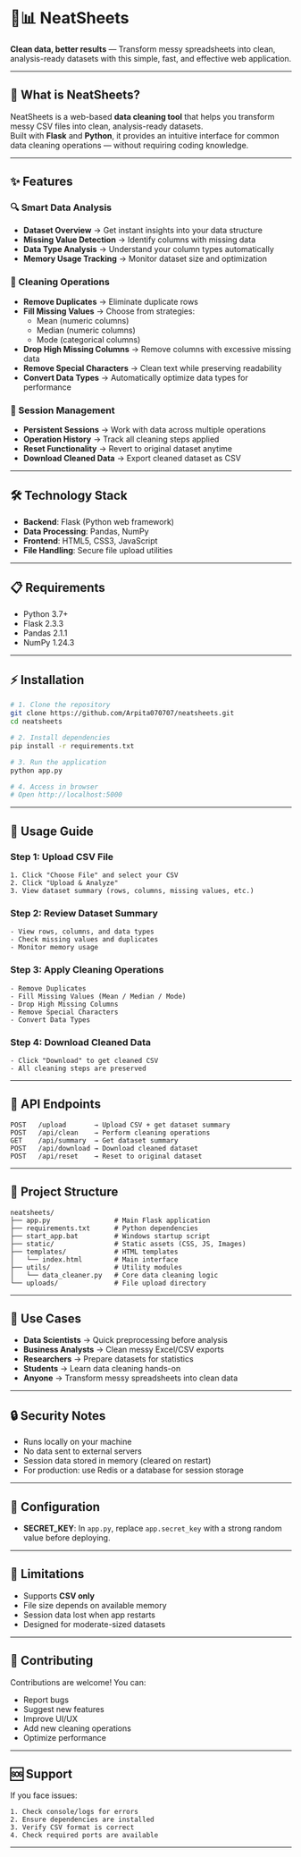 # 🧹📊 NeatSheets  

**Clean data, better results** — Transform messy spreadsheets into clean, analysis-ready datasets with this simple, fast, and effective web application.  

---

## 🚀 What is NeatSheets?  

NeatSheets is a web-based **data cleaning tool** that helps you transform messy CSV files into clean, analysis-ready datasets.  
Built with **Flask** and **Python**, it provides an intuitive interface for common data cleaning operations — without requiring coding knowledge.  

---

## ✨ Features  

### 🔍 Smart Data Analysis  
- **Dataset Overview** → Get instant insights into your data structure  
- **Missing Value Detection** → Identify columns with missing data  
- **Data Type Analysis** → Understand your column types automatically  
- **Memory Usage Tracking** → Monitor dataset size and optimization  

### 🧹 Cleaning Operations  
- **Remove Duplicates** → Eliminate duplicate rows  
- **Fill Missing Values** → Choose from strategies:  
  - Mean (numeric columns)  
  - Median (numeric columns)  
  - Mode (categorical columns)  
- **Drop High Missing Columns** → Remove columns with excessive missing data 
- **Remove Special Characters** → Clean text while preserving readability  
- **Convert Data Types** → Automatically optimize data types for performance  

### 💾 Session Management  
- **Persistent Sessions** → Work with data across multiple operations  
- **Operation History** → Track all cleaning steps applied  
- **Reset Functionality** → Revert to original dataset anytime  
- **Download Cleaned Data** → Export cleaned dataset as CSV  

---

## 🛠️ Technology Stack  

- **Backend**: Flask (Python web framework)  
- **Data Processing**: Pandas, NumPy  
- **Frontend**: HTML5, CSS3, JavaScript  
- **File Handling**: Secure file upload utilities  

---

## 📋 Requirements  

- Python 3.7+  
- Flask 2.3.3  
- Pandas 2.1.1  
- NumPy 1.24.3

---

## ⚡ Installation  

```bash
# 1. Clone the repository
git clone https://github.com/Arpita070707/neatsheets.git
cd neatsheets

# 2. Install dependencies
pip install -r requirements.txt

# 3. Run the application
python app.py

# 4. Access in browser
# Open http://localhost:5000
```

---

## 📖 Usage Guide

### Step 1: Upload CSV File

```text
1. Click "Choose File" and select your CSV  
2. Click "Upload & Analyze"  
3. View dataset summary (rows, columns, missing values, etc.)  
```

### Step 2: Review Dataset Summary

```text
- View rows, columns, and data types  
- Check missing values and duplicates  
- Monitor memory usage  
```

### Step 3: Apply Cleaning Operations

```text
- Remove Duplicates  
- Fill Missing Values (Mean / Median / Mode)  
- Drop High Missing Columns  
- Remove Special Characters  
- Convert Data Types  
```

### Step 4: Download Cleaned Data

```text
- Click "Download" to get cleaned CSV  
- All cleaning steps are preserved  
```

---

## 🔧 API Endpoints

```http
POST   /upload       → Upload CSV + get dataset summary  
POST   /api/clean    → Perform cleaning operations  
GET    /api/summary  → Get dataset summary  
POST   /api/download → Download cleaned dataset  
POST   /api/reset    → Reset to original dataset  
```

---

## 📂 Project Structure

```text
neatsheets/
├── app.py                # Main Flask application
├── requirements.txt      # Python dependencies
├── start_app.bat         # Windows startup script
├── static/               # Static assets (CSS, JS, Images)
├── templates/            # HTML templates
│   └── index.html        # Main interface
├── utils/                # Utility modules
│   └── data_cleaner.py   # Core data cleaning logic
└── uploads/              # File upload directory
```

---

## 🎯 Use Cases

* **Data Scientists** → Quick preprocessing before analysis
* **Business Analysts** → Clean messy Excel/CSV exports
* **Researchers** → Prepare datasets for statistics
* **Students** → Learn data cleaning hands-on
* **Anyone** → Transform messy spreadsheets into clean data

---

## 🔒 Security Notes

* Runs locally on your machine
* No data sent to external servers
* Session data stored in memory (cleared on restart)
* For production: use Redis or a database for session storage

---

## 🔧 Configuration

- **SECRET_KEY**: In `app.py`, replace `app.secret_key` with a strong random value before deploying.

---

## 🚧 Limitations

* Supports **CSV only**
* File size depends on available memory
* Session data lost when app restarts
* Designed for moderate-sized datasets

---

## 🤝 Contributing

Contributions are welcome! You can:

* Report bugs
* Suggest new features
* Improve UI/UX
* Add new cleaning operations
* Optimize performance

---

## 🆘 Support

If you face issues:

```text
1. Check console/logs for errors  
2. Ensure dependencies are installed  
3. Verify CSV format is correct  
4. Check required ports are available  
```

---
